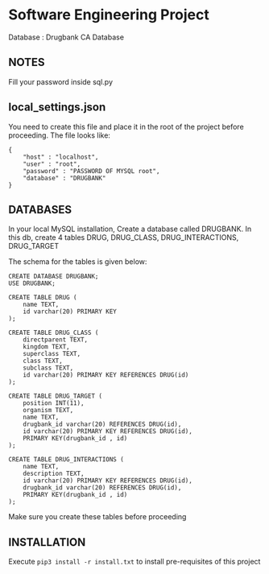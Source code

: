 # Software Engineering Project

Database : Drugbank CA Database

## NOTES

Fill your password inside sql.py

## local_settings.json

You need to create this file and place it in the root of the project before proceeding. The file looks like:

    {
        "host" : "localhost",
        "user" : "root",
        "password" : "PASSWORD OF MYSQL root",
        "database" : "DRUGBANK"
    }

## DATABASES

In your local MySQL installation, Create a database called DRUGBANK.
In this db, create 4 tables DRUG, DRUG_CLASS, DRUG_INTERACTIONS, DRUG_TARGET

The schema for the tables is given below:

    CREATE DATABASE DRUGBANK;
    USE DRUGBANK;

    CREATE TABLE DRUG (
        name TEXT,
        id varchar(20) PRIMARY KEY
    );

    CREATE TABLE DRUG_CLASS (
        directparent TEXT,
        kingdom TEXT,
        superclass TEXT,
        class TEXT,
        subclass TEXT,
        id varchar(20) PRIMARY KEY REFERENCES DRUG(id)
    );

    CREATE TABLE DRUG_TARGET (
        position INT(11),
        organism TEXT,
        name TEXT,
        drugbank_id varchar(20) REFERENCES DRUG(id),
        id varchar(20) PRIMARY KEY REFERENCES DRUG(id),
        PRIMARY KEY(drugbank_id , id)
    );

    CREATE TABLE DRUG_INTERACTIONS (
        name TEXT,
        description TEXT,
        id varchar(20) PRIMARY KEY REFERENCES DRUG(id),
        drugbank_id varchar(20) REFERENCES DRUG(id),
        PRIMARY KEY(drugbank_id , id)
    );

Make sure you create these tables before proceeding

## INSTALLATION

Execute `pip3 install -r install.txt` to install pre-requisites of this project